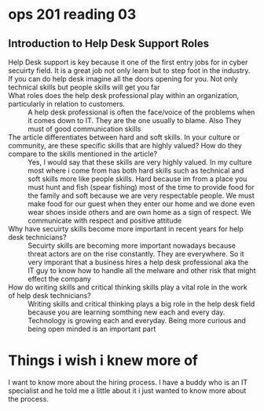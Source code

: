 # ops 201 reading 03
## Introduction to Help Desk Support Roles

<dl>
 <dt>Help Desk support is key because it one of the first entry jobs for in cyber secuirty field. It is a great job not only learn but to step foot in the industry. If you can do help desk imagine all the doors opening for you. Not only technical skills but people skills will get you far</dt?> 

  <dt>What roles does the help desk professional play within an organization, particularly in relation to customers.</dt>
  <dd>A help desk professional is often the face/voice of the problems when it comes down to IT. They are the one usually to blame. Also They must of good communication skills</dd>

  <dt>The article differentiates between hard and soft skills. In your culture or community, are these specific skills that are highly valued? How do they compare to the skills mentioned in the article?</dt>
    <dd>Yes, I would say that these skills are very highly valued. In my culture most where i come from has both hard skills such as technical and soft skills more like people skills. Hard because im from a place you must hunt and fish (spear fishing) most of the time to provide food for the family and soft because we are very respectable people. We must make food for our guest when they enter our home and we done even wear shoes inside others and are own home as a sign of respect. We communicate with respect and positive attitude </dd>

  <dt>Why have secuirty skills become more important in recent years for help desk technicians?</dt>
  <dd>Secuirty skills are becoming more important nowadays because threat actors are on the rise constantly. They are everywhere. So it very imporant that a business hires a help desk professional aka the IT guy to know how to handle all the melware and other risk that might effect the company</dd>         

  <dt>How do writing skills and critical thinking skills play a vital role in the work of help desk technicians?</dt>
  <dd>Writing skills and critical thinking plays a big role in the help desk field because you are learning somthing new each and every day. Technology is growing each and everyday. Being more curious and being open minded is an important part</dd>




</dl>

# Things i wish i knew more of
I want to know more about the hiring process. I have a buddy who is an IT specialist and he told me a little about it i just wanted to know more about the process.
